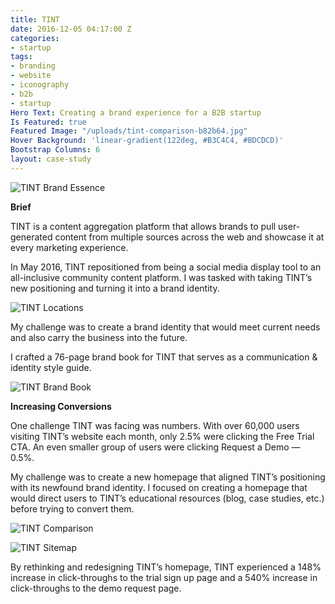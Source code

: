 ```yaml
---
title: TINT
date: 2016-12-05 04:17:00 Z
categories:
- startup
tags:
- branding
- website
- iconography
- b2b
- startup
Hero Text: Creating a brand experience for a B2B startup
Is Featured: true
Featured Image: "/uploads/tint-comparison-b82b64.jpg"
Hover Background: 'linear-gradient(122deg, #B3C4C4, #BDCDCD)'
Bootstrap Columns: 6
layout: case-study
---
```


![TINT Brand Essence](/uploads/TINT-brand-essence.jpg)

**Brief**

TINT is a content aggregation platform that allows brands to pull user-generated content from multiple sources across the web and showcase it at every marketing experience. 

In May 2016, TINT repositioned from being a social media display tool to an all-inclusive community content platform. I was tasked with taking TINT’s new positioning and turning it into a brand identity.

![TINT Locations](/uploads/TINT-locations.gif)

My challenge was to create a brand identity that would meet current needs and also carry the business into the future.

I crafted a 76-page brand book for TINT that serves as a communication & identity style guide.

![TINT Brand Book](/uploads/TINT-brand-book.jpg)

**Increasing Conversions**

One challenge TINT was facing was numbers. With over 60,000 users visiting TINT’s website each month, only 2.5% were clicking the Free Trial CTA. An even smaller group of users were clicking Request a Demo — 0.5%. 

My challenge was to create a new homepage that aligned TINT’s positioning with its newfound brand identity. I focused on creating a homepage that would direct users to TINT’s educational resources (blog, case studies, etc.) before trying to convert them.

![TINT Comparison](/uploads/tint-comparison-b82b64.jpg)

![TINT Sitemap](/uploads/TINT-sitemap.jpg)


By rethinking and redesigning TINT’s homepage, TINT experienced a 148% increase in click-throughs to the trial sign up page and a 540% increase in click-throughs to the demo request page.